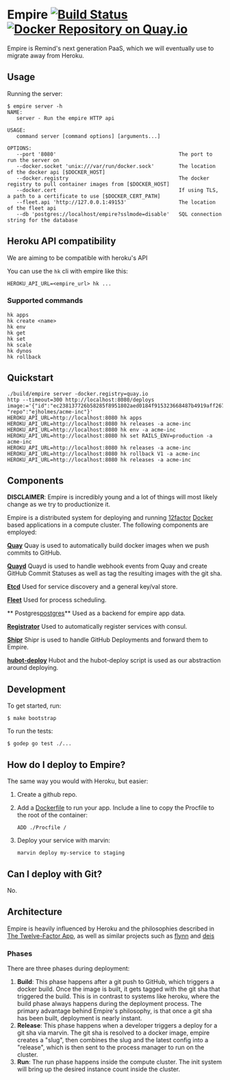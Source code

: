# Empire [![Build Status](https://magnum.travis-ci.com/remind101/empire.svg?token=Uca1q7og621AjpUDJUEC&branch=master)](https://magnum.travis-ci.com/remind101/empire) [![Docker Repository on Quay.io](https://quay.io/repository/remind/empire/status?token=8ea56dcf-fc6f-405c-a281-1896994ef8c2 "Docker Repository on Quay.io")](https://quay.io/repository/remind/empire)

Empire is Remind's next generation PaaS, which we will eventually use to migrate
away from Heroku.

## Usage

Running the server:

```console
$ empire server -h
NAME:
   server - Run the empire HTTP api

USAGE:
   command server [command options] [arguments...]

OPTIONS:
   --port '8080'                                        The port to run the server on
   --docker.socket 'unix:///var/run/docker.sock'        The location of the docker api [$DOCKER_HOST]
   --docker.registry                                    The docker registry to pull container images from [$DOCKER_HOST]
   --docker.cert                                        If using TLS, a path to a certificate to use [$DOCKER_CERT_PATH]
   --fleet.api 'http://127.0.0.1:49153'                 The location of the fleet api
   --db 'postgres://localhost/empire?sslmode=disable'   SQL connection string for the database

```

## Heroku API compatibility

We are aiming to be compatible with heroku's API

You can use the `hk` cli with empire like this:

```console
HEROKU_API_URL=<empire_url> hk ...
```

### Supported commands

```console
hk apps
hk create <name>
hk env
hk get
hk set
hk scale
hk dynos
hk rollback
```

## Quickstart

```console
./build/empire server -docker.registry=quay.io
http --timeout=300 http://localhost:8080/deploys image:='{"id":"ec238137726b58285f8951802aed0184f915323668487b4919aff2671c0f9a02", "repo":"ejholmes/acme-inc"}'
HEROKU_API_URL=http://localhost:8080 hk apps
HEROKU_API_URL=http://localhost:8080 hk releases -a acme-inc
HEROKU_API_URL=http://localhost:8080 hk env -a acme-inc
HEROKU_API_URL=http://localhost:8080 hk set RAILS_ENV=production -a acme-inc
HEROKU_API_URL=http://localhost:8080 hk releases -a acme-inc
HEROKU_API_URL=http://localhost:8080 hk rollback V1 -a acme-inc
HEROKU_API_URL=http://localhost:8080 hk releases -a acme-inc
```

## Components

**DISCLAIMER**: Empire is incredibly young and a lot of things will most likely
change as we try to productionize it.

Empire is a distributed system for deploying and running
[12factor][12factor] [Docker][docker] based
applications in a compute cluster. The following components are employed:

**[Quay][quay]** Quay is used to automatically build docker images when we push commits to GitHub.

**[Quayd][quayd]** Quayd is used to handle webhook events from Quay and create GitHub Commit Statuses as well as tag the resulting images with the git sha.

**[Etcd][etcd]** Used for service discovery and a general key/val store.

**[Fleet][fleet]** Used for process scheduling.

** Postgres[postgres]** Used as a backend for empire app data.



**[Registrator][registrator]** Used to automatically register services with consul.

**[Shipr][shipr]** Shipr is used to handle GitHub Deployments and forward them to Empire.

**[hubot-deploy][hubotdeploy]** Hubot and the hubot-deploy script is used as our abstraction around deploying.

## Development

To get started, run:

```console
$ make bootstrap
```

To run the tests:

```console
$ godep go test ./...
```

## How do I deploy to Empire?

The same way you would with Heroku, but easier:

1. Create a github repo.
2. Add a [Dockerfile](https://docs.docker.com/reference/builder/) to run your app. Include a line to copy the Procfile to the root of the container:

   ```
   ADD ./Procfile /
   ```

3. Deploy your service with marvin:

   ```
   marvin deploy my-service to staging
   ```

## Can I deploy with Git?

No.

## Architecture

Empire is heavily influenced by Heroku and the philosophies described in [The Twelve-Factor App][12factor], as well as similar projects such as [flynn][flynn] and [deis][deis]

### Phases

There are three phases during deployment:

1. **Build**: This phase happens after a git push to GitHub, which triggers a docker build. Once the image is built, it gets tagged with the git sha that triggered the build. This is in contrast to systems like heroku, where the build phase always happens during the deployment process. The primary advantage behind Empire's philosophy, is that once a git sha has been built, deployment is nearly instant.
2. **Release**: This phase happens when a developer triggers a deploy for a git sha via marvin. The git sha is resolved to a docker image, empire creates a "slug", then combines the slug and the latest config into a "release", which is then sent to the process manager to run on the cluster.
3. **Run**: The run phase happens inside the compute cluster. The init system will bring up the desired instance count inside the cluster.

[legion]: https://github.com/remind101/legion
[quay]: https://quay.io
[quayd]: https://github.com/remind101/quayd
[consul]: https://github.com/hashicorp/consul
[registrator]: https://github.com/progrium/registrator
[shipr]: https://github.com/remidn101/shipr
[hubotdeploy]: https://github.com/remidn101/hubot-deploy
[12factor]: http://12factor.net/
[docker]: https://www.docker.com/
[flynn]: https://flynn.io/
[deis]: http://deis.io/
[fleet]: https://github.com/coreos/fleet
[postgres]: http://www.postgresql.org/
[etcd]: https://github.com/coreos/etcd
